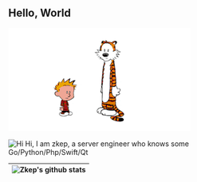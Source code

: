 ## Hello, World

![](calvin-and-hobbes.gif)

<img src='https://qpluspicture.oss-cn-beijing.aliyuncs.com/6LjjQA/Hi.gif' alt='Hi' width="24"/> Hi, I am zkep, a server engineer who knows some Go/Python/Php/Swift/Qt


| ![Zkep's github stats](https://github-readme-stats-sigma-five.vercel.app/api?username=zkep&show_icons=true&include_all_commits=true&theme=buefy&hide_border=true&count_private=true&line_height=30) | 
| ------------- |






